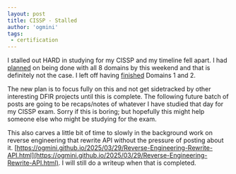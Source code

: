 ```yaml
---
layout: post
title: CISSP - Stalled 
author: 'ogmini'
tags:
 - certification
---
```


I stalled out HARD in studying for my CISSP and my timeline fell apart. I had [planned](https://ogmini.github.io/2025/01/26/CISSP-Study-Part-1.html) on being done with all 8 domains by this weekend and that is definitely not the case. I left off having [finished](https://ogmini.github.io/2025/02/03/CISSP-Domain-1-and-2.html) Domains 1 and 2.

The new plan is to focus fully on this and not get sidetracked by other interesting DFIR projects until this is complete. The following future batch of posts are going to be recaps/notes of whatever I have studied that day for my CISSP exam. Sorry if this is boring; but hopefully this might help someone else who might be studying for the exam. 

This also carves a little bit of time to slowly in the background work on reverse engineering that rewrite API without the pressure of posting about it. [https://ogmini.github.io/2025/03/29/Reverse-Engineering-Rewrite-API.html](https://ogmini.github.io/2025/03/29/Reverse-Engineering-Rewrite-API.html). I will still do a writeup when that is completed.

